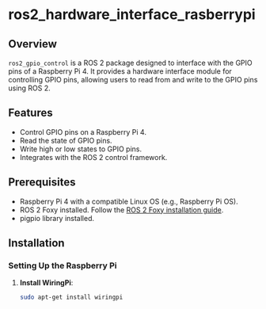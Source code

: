 # ros2_hardware_interface_rasberrypi

## Overview

`ros2_gpio_control` is a ROS 2 package designed to interface with the GPIO pins of a Raspberry Pi 4. It provides a hardware interface module for controlling GPIO pins, allowing users to read from and write to the GPIO pins using ROS 2.

## Features

- Control GPIO pins on a Raspberry Pi 4.
- Read the state of GPIO pins.
- Write high or low states to GPIO pins.
- Integrates with the ROS 2 control framework.

## Prerequisites

- Raspberry Pi 4 with a compatible Linux OS (e.g., Raspberry Pi OS).
- ROS 2 Foxy installed. Follow the [ROS 2 Foxy installation guide](https://docs.ros.org/en/foxy/Installation.html).
- pigpio library installed.

## Installation

### Setting Up the Raspberry Pi

1. **Install WiringPi**:
   ```bash
   sudo apt-get install wiringpi
   
